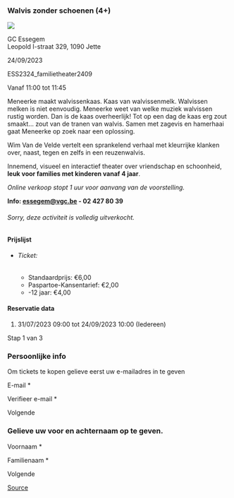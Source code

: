 ### Walvis zonder schoenen (4+)

![](https://s3-eu-west-1.amazonaws.com/os-kwdo/prod/vgc/images/activity/64c8d2fcb490f_Walvis_zonder_schoenen_©_Kip_met_kop_%281%29.jpg)

GC Essegem  
Leopold I-straat 329, 1090 Jette

24/09/2023

ESS2324\_familietheater2409

Vanaf 11:00 tot 11:45

Meneerke maakt walvissenkaas. Kaas van walvissenmelk. Walvissen melken is niet eenvoudig. Meneerke weet van welke muziek walvissen rustig worden. Dan is de kaas overheerlijk! Tot op een dag de kaas erg zout smaakt... zout van de tranen van walvis. Samen met zagevis en hamerhaai gaat Meneerke op zoek naar een oplossing.  
  
Wim Van de Velde vertelt een sprankelend verhaal met kleurrijke klanken over, naast, tegen en zelfs in een reuzenwalvis.  
  
  
Innemend, visueel en interactief theater over vriendschap en schoonheid, **leuk voor families met kinderen vanaf 4 jaar**.  
  
*Online verkoop stopt 1 uur voor aanvang van de voorstelling.*  
  
****Info: [essegem@vgc.be](mailto:essegem@vgc.be) - 02 427 80 39****  
  

###### *Sorry, deze activiteit is volledig uitverkocht.*

#### Prijslijst

* ###### Ticket:
    
    * Standaardprijs: €6,00
    * Paspartoe-Kansentarief: €2,00
    * \-12 jaar: €4,00

  

#### Reservatie data

1.  31/07/2023 09:00 tot 24/09/2023 10:00 (Iedereen)

Stap 1 van 3

 

### Persoonlijke info

Om tickets te kopen gelieve eerst uw e-mailadres in te geven

  

E-mail \* 

Verifieer e-mail \* 

Volgende

### Gelieve uw voor en achternaam op te geven.

Voornaam \* 

Familienaam \* 

Volgende

[Source](https://tickets.vgc.be/ticketingActivity/subscribe/ESS2324_familietheater2409)